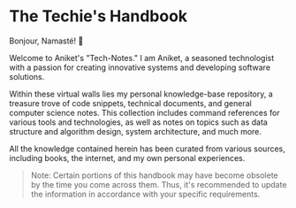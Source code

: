 # The Techie's Handbook

Bonjour, Namasté! 👋

Welcome to Aniket's "Tech-Notes." I am Aniket, a seasoned technologist with a passion for creating innovative systems and developing software solutions.

Within these virtual walls lies my personal knowledge-base repository, a treasure trove of code snippets, technical documents, and general computer science notes. This collection includes command references for  various tools and technologies, as well as notes on topics such as data structure and algorithm design, system architecture, and much more.

All the knowledge contained herein has been curated from various sources, including books, the internet, and my own personal experiences.

> Note: Certain portions of this handbook may have become obsolete by the time you come across them. Thus, it's recommended to update the information in accordance with your specific requirements.